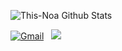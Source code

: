 ![This-Noa Github Stats](https://github-readme-stats.vercel.app/api?username=This-Noa&show_icons=true_color=fff&icon_color=79ff97&text_color=9f9f9f&bg_color=151515)

<a href="https://discord.com/users/883423490013814794"><img alt="Gmail" src="https://img.shields.io/badge/Discord-2f3236?style=flat&logo=discord&logoColor=blue" /></a> &nbsp;
<a href="https://instagram.com/umut.scb"><img src="https://img.shields.io/badge/@umut.scb-E4405F?style=flat&logo=Instagram&logoColor=white"/></a> &nbsp;

